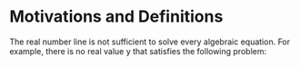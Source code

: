# Motivations and Definitions

The real number line is not sufficient to solve every algebraic equation. For example, there is no real value y that satisfies the following problem: